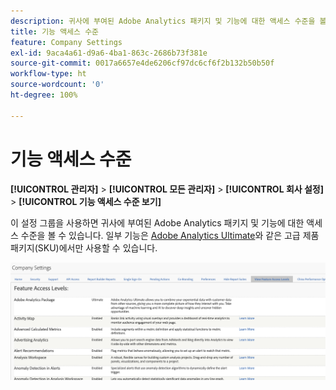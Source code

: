 ```yaml
---
description: 귀사에 부여된 Adobe Analytics 패키지 및 기능에 대한 액세스 수준을 볼 수 있는 방법입니다.
title: 기능 액세스 수준
feature: Company Settings
exl-id: 9aca4a61-d9a6-4ba1-863c-2686b73f381e
source-git-commit: 0017a6657e4de6206cf97dc6cf6f2b132b50b50f
workflow-type: ht
source-wordcount: '0'
ht-degree: 100%

---
```


# 기능 액세스 수준

**[!UICONTROL 관리자]** > **[!UICONTROL 모든 관리자]** > **[!UICONTROL 회사 설정]** > **[!UICONTROL 기능 액세스 수준 보기]**

이 설정 그룹을 사용하면 귀사에 부여된 Adobe Analytics 패키지 및 기능에 대한 액세스 수준을 볼 수 있습니다. 일부 기능은 [Adobe Analytics Ultimate](https://www.adobe.com/data-analytics-cloud/analytics/ultimate.html)와 같은 고급 제품 패키지(SKU)에서만 사용할 수 있습니다.

![](assets/feature-access-levels.png)
